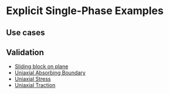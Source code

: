 # Explicit Single-Phase Examples

## Use cases

## Validation 

* [Sliding block on plane](https://github.com/geomechanics/mpm-examples/blob/main/explicit_single_phase/validation/sliding_block_inclined_boundary/README.md)
* [Uniaxial Absorbing Boundary](https://github.com/geomechanics/mpm-examples/blob/main/explicit_single_phase/validation/uniaxial_absorbing_boundary/README.md)
* [Uniaxial Stress](https://github.com/geomechanics/mpm-examples/blob/main/explicit_single_phase/validation/uniaxial_stress/README.md)
* [Uniaxial Traction](https://github.com/geomechanics/mpm-examples/blob/main/explicit_single_phase/validation/uniaxial_traction/README.md)